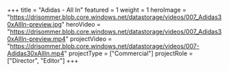 +++
title = "Adidas - All In"
featured = 1
weight = 1
heroImage = "https://drisommer.blob.core.windows.net/datastorage/videos/007_Adidas30xAllIn-preview.jpg"
heroVideo = "https://drisommer.blob.core.windows.net/datastorage/videos/007_Adidas30xAllIn-preview.mp4"
projectVideo = "https://drisommer.blob.core.windows.net/datastorage/videos/007-Adidas30xAllIn.mp4"
projectType = ["Commercial"]
projectRole = ["Director", "Editor"]
+++

